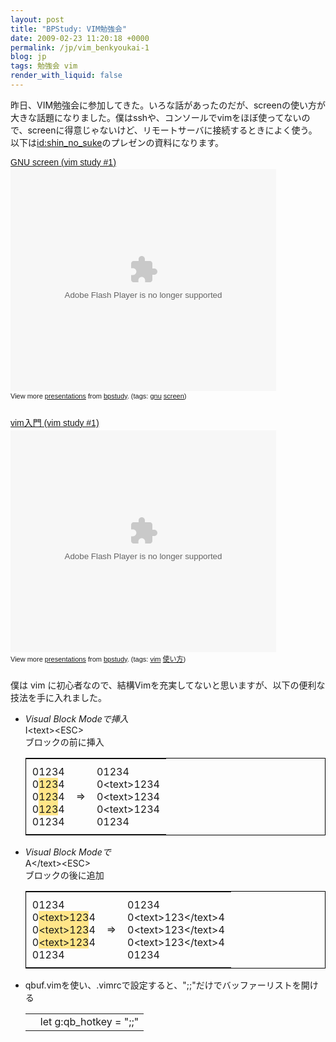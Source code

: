 ```yaml
---
layout: post
title: "BPStudy: VIM勉強会"
date: 2009-02-23 11:20:18 +0000
permalink: /jp/vim_benkyoukai-1
blog: jp
tags: 勉強会 vim
render_with_liquid: false
---
```


<!-- textlint-disable rousseau -->

<p>昨日、VIM勉強会に参加してきた。いろな話があったのだが、screenの使い方が大きな話題になりました。僕はsshや、コンソールでvimをほぼ使ってないので、screenに得意じゃないけど、リモートサーバに接続するときによく使う。以下は<a href="http://twitter.com/shin_no_suke">id:shin_no_suke</a>のプレゼンの資料になります。</p>

<div style="width:425px;text-align:left" id="__ss_1056088"><a style="font:14px Helvetica,Arial,Sans-serif;display:block;margin:12px 0 3px 0;text-decoration:underline;" href="http://www.slideshare.net/bpstudy/gnu-screen-vim-study-1?type=powerpoint" title="GNU screen (vim study #1)">GNU screen (vim study #1)</a><object style="margin:0px" width="425" height="355"><param name="movie" value="http://static.slideshare.net/swf/ssplayer2.swf?doc=vim_study01_screen-090222022852-phpapp02&amp;stripped_title=gnu-screen-vim-study-1" /><param name="allowFullScreen" value="true" /><param name="allowScriptAccess" value="always" /><embed src="http://static.slideshare.net/swf/ssplayer2.swf?doc=vim_study01_screen-090222022852-phpapp02&amp;stripped_title=gnu-screen-vim-study-1" type="application/x-shockwave-flash" allowscriptaccess="always" allowfullscreen="true" width="425" height="355"></embed></object><div style="font-size:11px;font-family:tahoma,arial;height:26px;padding-top:2px;">View more <a style="text-decoration:underline;" href="http://www.slideshare.net/">presentations</a> from <a style="text-decoration:underline;" href="http://www.slideshare.net/bpstudy">bpstudy</a>. (tags: <a style="text-decoration:underline;" href="http://slideshare.net/tag/gnu">gnu</a> <a style="text-decoration:underline;" href="http://slideshare.net/tag/screen">screen</a>)</div></div>

<div style="width:425px;text-align:left" id="__ss_1056087"><a style="font:14px Helvetica,Arial,Sans-serif;display:block;margin:12px 0 3px 0;text-decoration:underline;" href="http://www.slideshare.net/bpstudy/vim-vim-study-1?type=presentation" title="vim入門 (vim study #1)">vim入門 (vim study #1)</a><object style="margin:0px" width="425" height="355"><param name="movie" value="http://static.slideshare.net/swf/ssplayer2.swf?doc=vim_study01-090222022859-phpapp02&amp;stripped_title=vim-vim-study-1" /><param name="allowFullScreen" value="true" /><param name="allowScriptAccess" value="always" /><embed src="http://static.slideshare.net/swf/ssplayer2.swf?doc=vim_study01-090222022859-phpapp02&amp;stripped_title=vim-vim-study-1" type="application/x-shockwave-flash" allowscriptaccess="always" allowfullscreen="true" width="425" height="355"></embed></object><div style="font-size:11px;font-family:tahoma,arial;height:26px;padding-top:2px;">View more <a style="text-decoration:underline;" href="http://www.slideshare.net/">presentations</a> from <a style="text-decoration:underline;" href="http://www.slideshare.net/bpstudy">bpstudy</a>. (tags: <a style="text-decoration:underline;" href="http://slideshare.net/tag/vim">vim</a> <a style="text-decoration:underline;" href="http://slideshare.net/tag/使い方">使い方</a>)</div></div>

<p>僕は vim に初心者なので、結構Vimを充実してないと思いますが、以下の便利な技法を手に入れました。</p>

<ul>
<li><em>Visual Block Modeで挿入</em><br />
I&lt;text&gt;&lt;ESC&gt;<br />
ブロックの前に挿入
<table style="border:1px solid black;">
<tbody>
<tr>
<td style="padding:10px;">
01234<br />
0<font style="background-color: rgb(255, 229, 136);">123</font>4<br />
0<font style="background-color: rgb(255, 229, 136);">123</font>4<br />
0<font style="background-color: rgb(255, 229, 136);">123</font>4<br />
01234<br />
</td>
<td>
=>
</td>
<td style="padding:10px;">
01234<br />
0&lt;text&gt;1234<br />
0&lt;text&gt;1234<br />
0&lt;text&gt;1234<br />
01234<br />
</td>
</tr>
</tbody>
</table>
</li>

<li><em>Visual Block Modeで</em><br />
A&lt;/text&gt;&lt;ESC&gt;<br />
ブロックの後に追加
<table style="border:1px solid black;">
<tbody>
<tr>
<td style="padding:10px;">
01234<br />
0<font style="background-color: rgb(255, 229, 136);">&lt;text&gt;123</font>4<br />
0<font style="background-color: rgb(255, 229, 136);">&lt;text&gt;123</font>4<br />
0<font style="background-color: rgb(255, 229, 136);">&lt;text&gt;123</font>4<br />
01234<br />
</td>
<td>
=>
</td>
<td style="padding:10px;">
01234<br />
0&lt;text&gt;123&lt;/text&gt;4<br />
0&lt;text&gt;123&lt;/text&gt;4<br />
0&lt;text&gt;123&lt;/text&gt;4<br />
01234<br />
</td>
</tr>
</tbody>
</table>
</li>

<li>qbuf.vimを使い、.vimrcで設定すると、&quot;;;&quot;だけでバッファーリストを開ける<br />
<div class="codeblock amc_vim amc_short"><table><tr class="amc_code_odd"><td class="amc_line"><div class="amc1"></div></td><td>let g:qb_hotkey = &quot;;;&quot;</td></tr></table></div>
</li></ul>

<!-- textlint-enable rousseau -->
